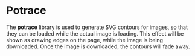 # Potrace

The **potrace** library is used to generate SVG contours
for images, so that they can be loaded while the actual image
is loading. This effect will be shown as drawing edges on the
page, while the image is being downloaded. Once the image
is downloaded, the contours will fade away.